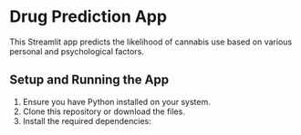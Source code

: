 # Drug Prediction App

This Streamlit app predicts the likelihood of cannabis use based on various personal and psychological factors.

## Setup and Running the App

1. Ensure you have Python installed on your system.
2. Clone this repository or download the files.
3. Install the required dependencies:
